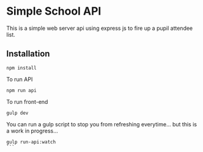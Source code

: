 # Simple School API

This is a simple web server api using express js to fire up a pupil attendee list.

## Installation

```
npm install 
```

To run API
```
npm run api
```

To run front-end
```
gulp dev
```

You can run a gulp script to stop you from refreshing everytime... but this is a work in progress...

````
gulp run-api:watch
```

